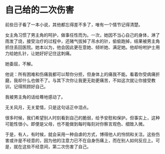# 自己给的二次伤害

前些日子看了一本小说，其他都忘得差不多了，唯有一个情节记得清楚。 

女主角习惯了男主角的呵护，做事任性而为。一次，她因不当心自己的身体，淋了雨发了烧，接受治疗的过程中，还赌气拔掉了吊水的针，偷偷跑掉，结果被男主角抓住丢回医院。她本以为，他会因此更在意她、倾听她、满足她。他却吩咐护士用力给她扎针，让她好好记住这刺痛。 

她委屈，不解。 

他说：所有困难和伤痛我都可以帮你分担，但身体上的痛我不能。看着你受病痛折磨，我却什么也做不了。与其下次你让我更无助更痛苦，不如这次就让你接受教训，记得照顾好自己。 

我被男主角的话给蓦地感动了。 

无关风月，无关爱情，只是这句话正中泪点。 

很多时候，我们希望别人时刻看到自己的脆弱，给予安慰和保护。但事实上，这种可能性很小。即便是父母，也不能做到每时每刻对你察言观色、细致入微。 

于是，有人，有时候，就会采用一种自虐的方式，博得他人的怜悯和关注。这些伤害或许是不经意的，因为他的注意力已不在自身伤痛上，而在别人如何反应上。可是，就在这些不经意间，第二次伤害了自己。